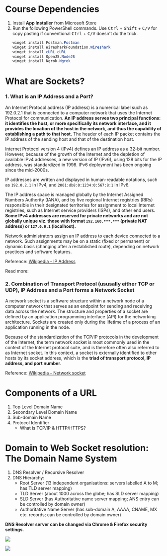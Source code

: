 
# Course Dependencies
1. Install **App Installer** from Microsoft Store
2. Run the following PowerShell commands. Use <kbd>Ctrl</kbd> + <kbd>Shift</kbd> + <kbd>C/V</kbd> for copy pasting if conventional <kbd>Ctrl</kbd> + <kbd>C/V</kbd> doesn't do the trick.
	```powershell
	winget install Postman.Postman
	winget install WiresharkFoundation.Wireshark
	winget install cURL.cURL
	winget install OpenJS.NodeJS
	winget install Ngrok.Ngrok
	```
	
# What are Sockets?
### 1. What is an IP Address and a Port?

An Internet Protocol address (IP address) is a numerical label such as 192.0.2.1 that is connected to a computer network that uses the Internet Protocol for communication. **An IP address serves two principal functions: it identifies the host, or more specifically its network interface, and it provides the location of the host in the network, and thus the capability of establishing a path to that host.** The header of each IP packet contains the IP address of the sending host and that of the destination host.

Internet Protocol version 4 (IPv4) defines an IP address as a 32-bit number. However, because of the growth of the Internet and the depletion of available IPv4 addresses, a new version of IP (IPv6), using 128 bits for the IP address, was standardized in 1998. IPv6 deployment has been ongoing since the mid-2000s.

IP addresses are written and displayed in human-readable notations, such as `192.0.2.1` in IPv4, and `2001:db8:0:1234:0:567:8:1` in IPv6.

The IP address space is managed globally by the Internet Assigned Numbers Authority (IANA), and by five regional Internet registries (RIRs) responsible in their designated territories for assignment to local Internet registries, such as Internet service providers (ISPs), and other end users. **Some IPv4 addresses are reserved for private networks and are not globally unique viz. those with format `192.168.***.***` (private NAT address) or `127.0.0.1` (localhost).**

Network administrators assign an IP address to each device connected to a network. Such assignments may be on a static (fixed or permanent) or dynamic basis (changing after a restablished route), depending on network practices and software features.

Reference: [Wikipedia - IP Address](https://en.wikipedia.org/wiki/IP_address)

Read more: 

### 2. Combination of Transport Protocol (ususally either TCP or UDP), IP Address and a Port forms a Network Socket

A network socket is a software structure within a network node of a computer network that serves as an endpoint for sending and receiving data across the network. The structure and properties of a socket are defined by an application programming interface (API) for the networking architecture. Sockets are created only during the lifetime of a process of an application running in the node.

Because of the standardization of the TCP/IP protocols in the development of the Internet, the term network socket is most commonly used in the context of the Internet protocol suite, and is therefore often also referred to as Internet socket. In this context, a socket is externally identified to other hosts by its socket address, which is the **triad of transport protocol, IP address, and port number**.

Reference: [Wikipedia - Network socket](https://en.wikipedia.org/wiki/Network_socket)

# Components of a URL
1. Top Level Domain Name
2. Secondary Level Domain Name
3. Sub-domain Name
4. Protocol Identifier
	- What is TCP/IP & HTTP/HTTPS?

# Domain to Web Socket resolution: The Domain Name System
1. DNS Resolver / Recursive Resolver
2. DNS Hierarchy:
	- Root Server (13 independent organisations: servers labelled A to M; has TLD server mapping)
	- TLD Server (about 1000 across the globe; has SLD server mapping)
	- SLD Server (has Authoritative name server mapping; ANS entry can be controlled by domain owner)
	- Authoritative Name Server (has sub-domain A, AAAA, CNAME, MX etc. records; can be controlled by domain owner)

**DNS Resolver server can be changed via Chrome & Firefox security settings.** 

![](https://res.cloudinary.com/practicaldev/image/fetch/s--5KgHsEBp--/c_limit%2Cf_auto%2Cfl_progressive%2Cq_auto%2Cw_880/https://i.imgur.com/DpK9H6o.png)

![](https://cdn.discordapp.com/attachments/1091719595552931881/1091951820961763479/DNS.resolv.jpg)
